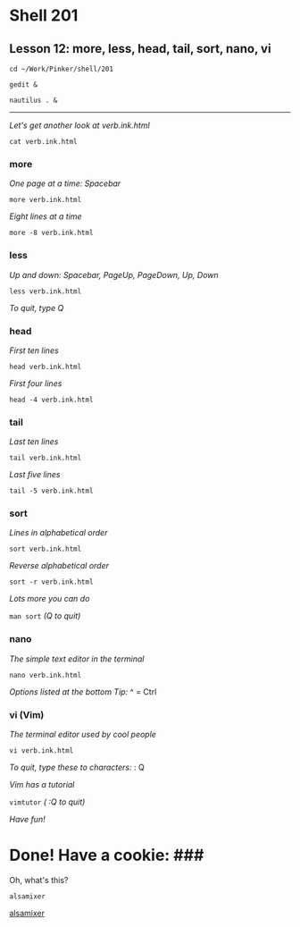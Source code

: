 # Shell 201
## Lesson 12: more, less, head, tail, sort, nano, vi

`cd ~/Work/Pinker/shell/201`

`gedit &`

`nautilus . &`
___

*Let's get another look at verb.ink.html*

`cat verb.ink.html`

### more

*One page at a time: Spacebar*

`more verb.ink.html`

*Eight lines at a time*

`more -8 verb.ink.html`

### less

*Up and down: Spacebar, PageUp, PageDown, Up, Down*

`less verb.ink.html`

*To quit, type Q*

### head

*First ten lines*

`head verb.ink.html`

*First four lines*

`head -4 verb.ink.html`

### tail

*Last ten lines*

`tail verb.ink.html`

*Last five lines*

`tail -5 verb.ink.html`

### sort

*Lines in alphabetical order*

`sort verb.ink.html`

*Reverse alphabetical order*

`sort -r verb.ink.html`

*Lots more you can do*

`man sort` *(Q to quit)*

### nano

*The simple text editor in the terminal*

`nano verb.ink.html`

*Options listed at the bottom* *Tip:* ^ = Ctrl

### vi (Vim)

*The terminal editor used by cool people*

`vi verb.ink.html`

*To quit, type these to characters:* : Q

*Vim has a tutorial*

`vimtutor` *( :Q to quit)*

*Have fun!*

# Done! Have a cookie: ### #

Oh, what's this?

`alsamixer`

[alsamixer](https://linux.die.net/man/1/alsamixer)
